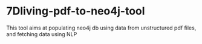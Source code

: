 # 7Dliving-pdf-to-neo4j-tool
This tool aims at populating neo4j db using data from unstructured pdf files, and fetching data using NLP
